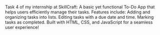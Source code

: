 Task 4 of my internship at SkillCraft: A basic yet functional To-Do App that helps users efficiently manage their tasks. Features include: Adding and organizing tasks into lists. Editing tasks with a due date and time. Marking tasks as completed. Built with HTML, CSS, and JavaScript for a seamless user experience!
